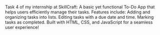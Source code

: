 Task 4 of my internship at SkillCraft: A basic yet functional To-Do App that helps users efficiently manage their tasks. Features include: Adding and organizing tasks into lists. Editing tasks with a due date and time. Marking tasks as completed. Built with HTML, CSS, and JavaScript for a seamless user experience!
